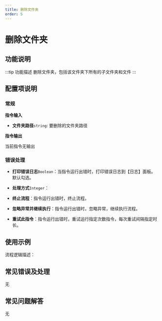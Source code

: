 ```yaml
---
title: 删除文件夹
order: 5
---
```


# 删除文件夹

## 功能说明

:::tip 功能描述
删除文件夹，包括该文件夹下所有的子文件夹和文件
:::

## 配置项说明

### 常规

**指令输入**

- **文件夹路径**`string`: 要删除的文件夹路径


**指令输出**

当前指令无输出

### 错误处理

- **打印错误日志**`Boolean`：当指令运行出错时，打印错误日志到【日志】面板。默认勾选。

- **处理方式**`Integer`：

 - **终止流程**：指令运行出错时，终止流程。

 - **忽略异常并继续执行**：指令运行出错时，忽略异常，继续执行流程。

 - **重试此指令**：指令运行出错时，重试运行指定次数指令，每次重试间隔指定时长。

## 使用示例

流程逻辑描述：

## 常见错误及处理

无

## 常见问题解答

无

